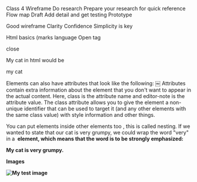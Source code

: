 Class 4
Wireframe 
Do research
Prepare your research for quick reference
Flow map
Draft
Add detail and get testing
Prototype 

Good wireframe
Clarity
Confidence 
Simplicity is key

Html basics (marks language
Open tag <p> close </p>
My cat in html would be <p>my cat </p>
Elements can also have attributes that look like the following:
￼
Attributes contain extra information about the element that you don't want to appear in the actual content. Here, class is the attribute name and editor-note is the attribute value. The class attribute allows you to give the element a non-unique identifier that can be used to target it (and any other elements with the same class value) with style information and other things.

You can put elements inside other elements too , this is called nesting. If we wanted to state that our cat is very grumpy, we could wrap the word "very" in a <strong> element, which means that the word is to be strongly emphasized:
<p>My cat is <strong>very</strong> grumpy.</p>

Images

<img src="images/firefox-icon.png" alt="My test image">

